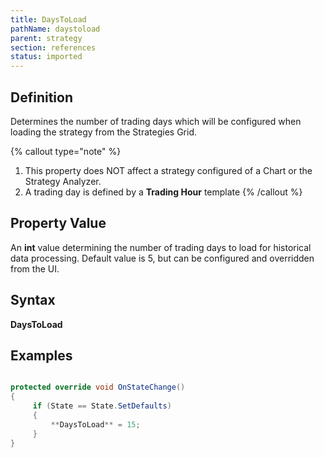 ```yaml
---
title: DaysToLoad
pathName: daystoload
parent: strategy
section: references
status: imported
---
```


## Definition

Determines the number of trading days which will be configured when loading the strategy from the Strategies Grid.

{% callout type="note" %}

1. This property does NOT affect a strategy configured of a Chart or the Strategy Analyzer.
2. A trading day is defined by a **Trading Hour** template
{% /callout %}

## Property Value

An **int** value determining the number of trading days to load for historical data processing. Default value is 5, but can be configured and overridden from the UI.

## Syntax

**DaysToLoad**

## Examples

```csharp

protected override void OnStateChange()
{
     if (State == State.SetDefaults)
     {
         **DaysToLoad** = 15;
     }
}
```
